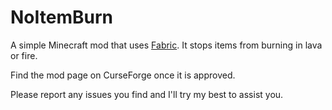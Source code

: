 # NoItemBurn
A simple Minecraft mod that uses [Fabric](http://fabricmc.net). It stops items from burning in lava or fire.

Find the mod page on CurseForge once it is approved.

Please report any issues you find and I'll try my best to assist you.
